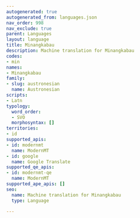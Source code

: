 ```yaml
---
autogenerated: true
autogenerated_from: languages.json
nav_order: 998
nav_exclude: true
parent: Languages
layout: language
title: Minangkabau
description: Machine translation for Minangkabau
codes:
- min
names:
- Minangkabau
family:
- slug: austronesian
  name: Austronesian
scripts:
- Latn
typology:
  word_order:
  - SVO
  morphosyntax: []
territories:
- id
supported_apis:
- id: modernmt
  name: ModernMT
- id: google
  name: Google Translate
supported_qe_apis:
- id: modernmt-qe
  name: ModernMT
supported_ape_apis: []
seo:
  name: Machine translation for Minangkabau
  type: Language

---
```


